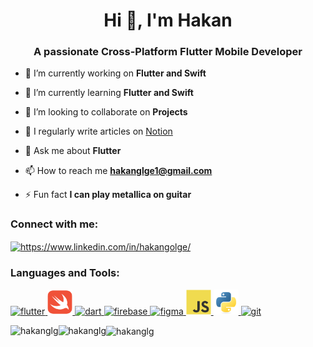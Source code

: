 <h1 align="center">Hi 👋, I'm Hakan</h1>
<h3 align="center">A passionate Cross-Platform Flutter Mobile Developer</h3>

- 🔭 I’m currently working on **Flutter and Swift**

- 🌱 I’m currently learning **Flutter and Swift**

- 👯 I’m looking to collaborate on **Projects**

- 📝 I regularly write articles on [Notion](Notion)

- 💬 Ask me about **Flutter**

- 📫 How to reach me **hakanglge1@gmail.com**

- ⚡ Fun fact **I can play metallica on guitar**

<h3 align="left">Connect with me:</h3>
<p align="left">
<a href="https://linkedin.com/in/https://www.linkedin.com/in/hakangolge/" target="blank"><img align="center" src="https://raw.githubusercontent.com/rahuldkjain/github-profile-readme-generator/master/src/images/icons/Social/linked-in-alt.svg" alt="https://www.linkedin.com/in/hakangolge/" height="30" width="40" /></a>
</p>

<h3 align="left">Languages and Tools:</h3>
<p align="left"> <p align="left"> <a href="https://flutter.dev" target="_blank" rel="noreferrer"> <img src="https://www.vectorlogo.zone/logos/flutterio/flutterio-icon.svg" alt="flutter" width="40" height="40"/> </a>    
<a href="https://developer.apple.com/swift/" target="_blank" rel="noreferrer"> <img src="https://raw.githubusercontent.com/devicons/devicon/master/icons/swift/swift-original.svg" alt="swift" width="40" height="40"/> </a>     
<a href="https://dart.dev" target="_blank" rel="noreferrer"> <img src="https://www.vectorlogo.zone/logos/dartlang/dartlang-icon.svg" alt="dart" width="40" height="40"/> </a>
<a href="https://firebase.google.com/" target="_blank" rel="noreferrer"> <img src="https://www.vectorlogo.zone/logos/firebase/firebase-icon.svg" alt="firebase" width="40" height="40"/> </a>    
<a href="https://www.figma.com/" target="_blank" rel="noreferrer"> <img src="https://www.vectorlogo.zone/logos/figma/figma-icon.svg" alt="figma" width="40" height="40"/> </a>    
<a href="https://developer.mozilla.org/en-US/docs/Web/JavaScript" target="_blank" rel="noreferrer"> <img src="https://raw.githubusercontent.com/devicons/devicon/master/icons/javascript/javascript-original.svg" alt="javascript" width="40" height="40"/> </a>
<a href="https://www.python.org" target="_blank" rel="noreferrer"> <img src="https://raw.githubusercontent.com/devicons/devicon/master/icons/python/python-original.svg" alt="python" width="40" height="40"/> </a>
<a href="https://git-scm.com/" target="_blank" rel="noreferrer"> <img src="https://www.vectorlogo.zone/logos/git-scm/git-scm-icon.svg" alt="git" width="40" height="40"/> </a>

</p>






<img align="center" src="https://github-readme-stats.vercel.app/api/top-langs?username=hakanglg&show_icons=true&locale=en&layout=compact" alt="hakanglg" /><img align="left" src="https://github-readme-stats.vercel.app/api?username=hakanglg&show_icons=true&locale=en" alt="hakanglg" /><img align="left" src="https://github-readme-streak-stats.herokuapp.com/?user=hakanglg&" alt="hakanglg" />




